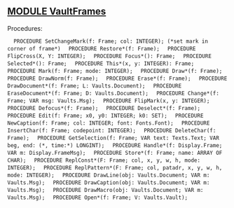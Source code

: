 
## [MODULE VaultFrames](https://github.com/io-core/Crypto/blob/main/VaultFrames.Mod)

Procedures:

[](https://github.com/io-core/Crypto/blob/main/VaultFrames.Mod#L79) `  PROCEDURE SetChangeMark(f: Frame; col: INTEGER); (*set mark in corner of frame*)`
[](https://github.com/io-core/Crypto/blob/main/VaultFrames.Mod#L88) `  PROCEDURE Restore*(f: Frame);`
[](https://github.com/io-core/Crypto/blob/main/VaultFrames.Mod#L105) `  PROCEDURE FlipCross(X, Y: INTEGER);`
[](https://github.com/io-core/Crypto/blob/main/VaultFrames.Mod#L116) `  PROCEDURE Focus*(): Frame;`
[](https://github.com/io-core/Crypto/blob/main/VaultFrames.Mod#L121) `  PROCEDURE Selected*(): Frame;`
[](https://github.com/io-core/Crypto/blob/main/VaultFrames.Mod#L126) `  PROCEDURE This*(x, y: INTEGER): Frame;`
[](https://github.com/io-core/Crypto/blob/main/VaultFrames.Mod#L131) `  PROCEDURE Mark(f: Frame; mode: INTEGER);`
[](https://github.com/io-core/Crypto/blob/main/VaultFrames.Mod#L136) `  PROCEDURE Draw*(f: Frame);`
[](https://github.com/io-core/Crypto/blob/main/VaultFrames.Mod#L141) `  PROCEDURE DrawNorm(f: Frame);`
[](https://github.com/io-core/Crypto/blob/main/VaultFrames.Mod#L146) `  PROCEDURE Erase*(f: Frame);`
[](https://github.com/io-core/Crypto/blob/main/VaultFrames.Mod#L151) `  PROCEDURE DrawDocument*(f: Frame; L: Vaults.Document);`
[](https://github.com/io-core/Crypto/blob/main/VaultFrames.Mod#L156) `  PROCEDURE EraseDocument*(f: Frame; D: Vaults.Document);`
[](https://github.com/io-core/Crypto/blob/main/VaultFrames.Mod#L161) `  PROCEDURE Change*(f: Frame; VAR msg: Vaults.Msg);`
[](https://github.com/io-core/Crypto/blob/main/VaultFrames.Mod#L166) `  PROCEDURE FlipMark(x, y: INTEGER);`
[](https://github.com/io-core/Crypto/blob/main/VaultFrames.Mod#L172) `  PROCEDURE Defocus*(f: Frame);`
[](https://github.com/io-core/Crypto/blob/main/VaultFrames.Mod#L182) `  PROCEDURE Deselect*(f: Frame);`
[](https://github.com/io-core/Crypto/blob/main/VaultFrames.Mod#L191) `  PROCEDURE Edit(f: Frame; x0, y0: INTEGER; k0: SET);`
[](https://github.com/io-core/Crypto/blob/main/VaultFrames.Mod#L286) `  PROCEDURE NewCaption(f: Frame; col: INTEGER; font: Fonts.Font);`
[](https://github.com/io-core/Crypto/blob/main/VaultFrames.Mod#L294) `  PROCEDURE InsertChar(f: Frame; codepoint: INTEGER);`
[](https://github.com/io-core/Crypto/blob/main/VaultFrames.Mod#L304) `  PROCEDURE DeleteChar(f: Frame);`
[](https://github.com/io-core/Crypto/blob/main/VaultFrames.Mod#L325) `  PROCEDURE GetSelection(f: Frame; VAR text: Texts.Text; VAR beg, end: (*, time:*) LONGINT);`
[](https://github.com/io-core/Crypto/blob/main/VaultFrames.Mod#L335) `  PROCEDURE Handle*(f: Display.Frame; VAR m: Display.FrameMsg);`
[](https://github.com/io-core/Crypto/blob/main/VaultFrames.Mod#L395) `  PROCEDURE Store*(f: Frame; name: ARRAY OF CHAR);`
[](https://github.com/io-core/Crypto/blob/main/VaultFrames.Mod#L401) `  PROCEDURE ReplConst*(F: Frame; col, x, y, w, h, mode: INTEGER);`
[](https://github.com/io-core/Crypto/blob/main/VaultFrames.Mod#L410) `  PROCEDURE ReplPattern*(F: Frame; col, patadr, x, y, w, h, mode: INTEGER);`
[](https://github.com/io-core/Crypto/blob/main/VaultFrames.Mod#L419) `  PROCEDURE DrawLine(obj: Vaults.Document; VAR m: Vaults.Msg);`
[](https://github.com/io-core/Crypto/blob/main/VaultFrames.Mod#L441) `  PROCEDURE DrawCaption(obj: Vaults.Document; VAR m: Vaults.Msg);`
[](https://github.com/io-core/Crypto/blob/main/VaultFrames.Mod#L473) `  PROCEDURE DrawMacro(obj: Vaults.Document; VAR m: Vaults.Msg);`
[](https://github.com/io-core/Crypto/blob/main/VaultFrames.Mod#L496) `  PROCEDURE Open*(f: Frame; V: Vaults.Vault);`
